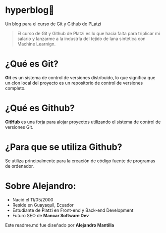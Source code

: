 # hyperblog💚
Un blog para el curso de Git y Github de PLatzi
> El curso de Git y Github de Platzi es lo que hacia falta para triplicar mi salario y lanzarme a la industría del tejido de lana sintética con Machine Learnign.

# ¿Qué es Git?
**Git** es un sistema de control de versiones distribuido, lo que significa que un clon local del proyecto es un repositorio de control de versiones completo.

# ¿Qué es Github?
**GitHub** es una forja para alojar proyectos utilizando el sistema de control de versiones Git.

# ¿Para que se utiliza Github?
Se utiliza principalmente para la creación de código fuente de programas de ordenador.

# Sobre Alejandro:
>
* Nació el 11/05/2000
* Reside en Guayaquil, Ecuador
* Estudiante de Platzi en Front-end y Back-end Development
* Futuro SEO de **Mancar Software Dev**

Este readme.md fue diseñado por **Alejandro Mantilla**